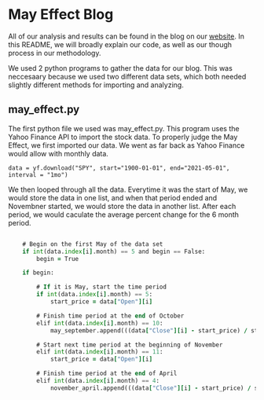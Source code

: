# May Effect Blog 

All of our analysis and results can be found in the blog on our [website](https://extremistanresearch.com). In this README, we will  broadly explain our code, as   well as our though process in our methodology. 
  
We used 2 python programs to gather the  data for our blog. This was neccesaary because we used two different data sets, which both needed slightly different       methods for importing and analyzing.


## may_effect.py

The first python file we used was may_effect.py. This program uses the Yahoo Finance API to import the stock data. To properly judge the May Effect, we first       imported our data. We went as far back as Yahoo Finance would allow with monthly data.
  
`data = yf.download("SPY", start="1900-01-01", end="2021-05-01", interval = "1mo")`
  
We then looped through all the data. Everytime it was the start of May, we would store the data in one list, and when that period ended and Novembner started, we would store the data in another list. After each period, we would caculate the average percent change for the 6 month period. 
  
```for i in range(len(data.index)):

    # Begin on the first May of the data set
    if int(data.index[i].month) == 5 and begin == False:
        begin = True

    if begin:

        # If it is May, start the time period
        if int(data.index[i].month) == 5:
            start_price = data["Open"][i]

        # Finish time period at the end of October
        elif int(data.index[i].month) == 10:
            may_september.append(((data["Close"][i] - start_price) / start_price) * 100)

        # Start next time period at the beginning of November
        elif int(data.index[i].month) == 11:
            start_price = data["Open"][i]

        # Finish time period at the end of April
        elif int(data.index[i].month) == 4:
            november_april.append(((data["Close"][i] - start_price) / start_price) * 100)```
  



